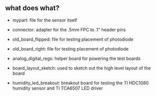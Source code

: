 ## what does what?

* mypart: file for the sensor itself 

* connector: adapter for the .5mm FPC to .1" header pins

* old\_board\_flipped: file for testing placement of photodiode

* old\_board\_right: file for testing placement of photodiode

* analog\_digital\_regs: helper board for powering the test boards

* board\_layout\_sketch: used to sketch out the high level layout of the board

* humidity\_led\_breakout: breakout board for testing the TI HDC1080 humidity sensor and TI TCA6507 LED driver
